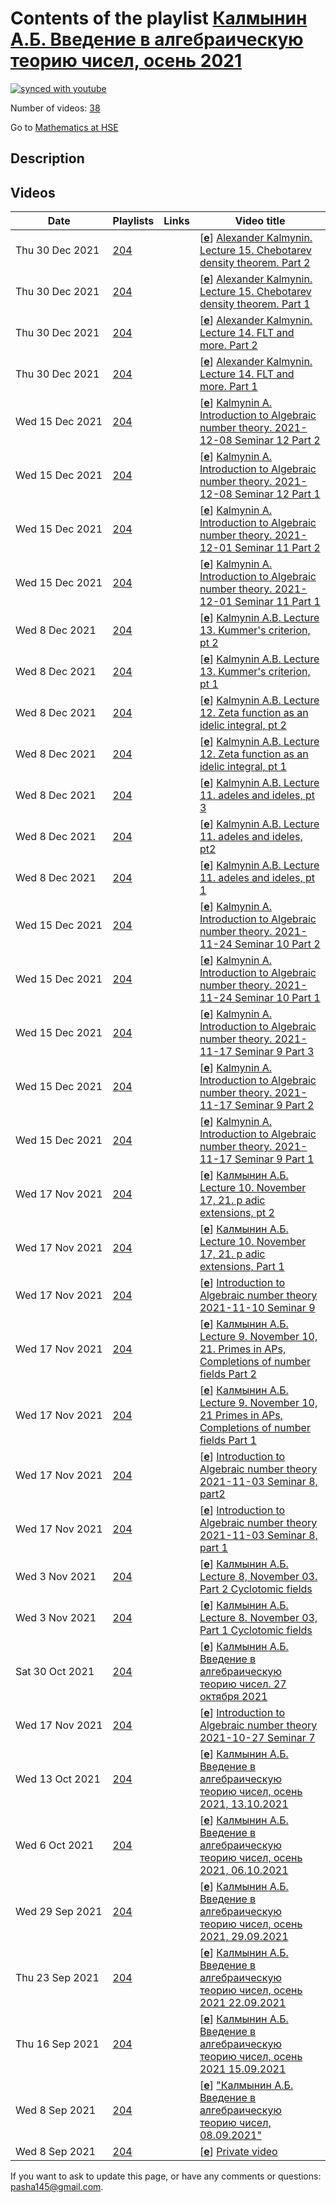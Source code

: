 # Contents of the playlist [Калмынин А.Б. Введение в алгебраическую теорию чисел, осень 2021](https://www.youtube.com/playlist?list=PLq3E5oubNNoCmoQs-ZI4rUCHG0zMt0oZw)

[![synced with youtube](https://img.shields.io/github/last-commit/mathphysschool/mathphysschool.github.io/autoupdate1?label=synced%20with%20youtube)](https://github.com/mathphysschool/mathphysschool.github.io/commits/autoupdate1)

Number of videos: [38](#videos)

Go to [Mathematics at HSE](../README.md)

## Description



## Videos

|Date|Playlists|Links|Video title|
|---|---|---|---|
| Thu&nbsp;30&nbsp;Dec&nbsp;2021 | [204](../playlists/204 "Калмынин А.Б. Введение в алгебраическую теорию чисел, осень 2021") |  | [[**e**](https://studio.youtube.com/video/DSNMqUN-ilw/edit "Edit")] [Alexander Kalmynin. Lecture 15. Chebotarev density theorem. Part 2](https://www.youtube.com/watch?v=DSNMqUN-ilw&list=PLq3E5oubNNoCmoQs-ZI4rUCHG0zMt0oZw) |
| Thu&nbsp;30&nbsp;Dec&nbsp;2021 | [204](../playlists/204 "Калмынин А.Б. Введение в алгебраическую теорию чисел, осень 2021") |  | [[**e**](https://studio.youtube.com/video/-EMD-sSeKUM/edit "Edit")] [Alexander Kalmynin. Lecture 15. Chebotarev density theorem. Part 1](https://www.youtube.com/watch?v=-EMD-sSeKUM&list=PLq3E5oubNNoCmoQs-ZI4rUCHG0zMt0oZw) |
| Thu&nbsp;30&nbsp;Dec&nbsp;2021 | [204](../playlists/204 "Калмынин А.Б. Введение в алгебраическую теорию чисел, осень 2021") |  | [[**e**](https://studio.youtube.com/video/fQipo1FZp00/edit "Edit")] [Alexander Kalmynin. Lecture 14. FLT and more. Part 2](https://www.youtube.com/watch?v=fQipo1FZp00&list=PLq3E5oubNNoCmoQs-ZI4rUCHG0zMt0oZw) |
| Thu&nbsp;30&nbsp;Dec&nbsp;2021 | [204](../playlists/204 "Калмынин А.Б. Введение в алгебраическую теорию чисел, осень 2021") |  | [[**e**](https://studio.youtube.com/video/26MzSAM5yjs/edit "Edit")] [Alexander Kalmynin. Lecture 14. FLT and more. Part 1](https://www.youtube.com/watch?v=26MzSAM5yjs&list=PLq3E5oubNNoCmoQs-ZI4rUCHG0zMt0oZw) |
| Wed&nbsp;15&nbsp;Dec&nbsp;2021 | [204](../playlists/204 "Калмынин А.Б. Введение в алгебраическую теорию чисел, осень 2021") |  | [[**e**](https://studio.youtube.com/video/DZLXIk2XB0k/edit "Edit")] [Kalmynin A. Introduction to Algebraic number theory. 2021-12-08 Seminar 12 Part 2](https://www.youtube.com/watch?v=DZLXIk2XB0k&list=PLq3E5oubNNoCmoQs-ZI4rUCHG0zMt0oZw) |
| Wed&nbsp;15&nbsp;Dec&nbsp;2021 | [204](../playlists/204 "Калмынин А.Б. Введение в алгебраическую теорию чисел, осень 2021") |  | [[**e**](https://studio.youtube.com/video/HvpeWe_kN3k/edit "Edit")] [Kalmynin A. Introduction to Algebraic number theory. 2021-12-08 Seminar 12 Part 1](https://www.youtube.com/watch?v=HvpeWe_kN3k&list=PLq3E5oubNNoCmoQs-ZI4rUCHG0zMt0oZw) |
| Wed&nbsp;15&nbsp;Dec&nbsp;2021 | [204](../playlists/204 "Калмынин А.Б. Введение в алгебраическую теорию чисел, осень 2021") |  | [[**e**](https://studio.youtube.com/video/qCVNxq2mMgI/edit "Edit")] [Kalmynin A. Introduction to Algebraic number theory. 2021-12-01 Seminar 11 Part 2](https://www.youtube.com/watch?v=qCVNxq2mMgI&list=PLq3E5oubNNoCmoQs-ZI4rUCHG0zMt0oZw) |
| Wed&nbsp;15&nbsp;Dec&nbsp;2021 | [204](../playlists/204 "Калмынин А.Б. Введение в алгебраическую теорию чисел, осень 2021") |  | [[**e**](https://studio.youtube.com/video/Ba_tp5CcWVg/edit "Edit")] [Kalmynin A. Introduction to Algebraic number theory. 2021-12-01 Seminar 11 Part 1](https://www.youtube.com/watch?v=Ba_tp5CcWVg&list=PLq3E5oubNNoCmoQs-ZI4rUCHG0zMt0oZw) |
| Wed&nbsp;8&nbsp;Dec&nbsp;2021 | [204](../playlists/204 "Калмынин А.Б. Введение в алгебраическую теорию чисел, осень 2021") |  | [[**e**](https://studio.youtube.com/video/LAJh_Yocu-s/edit "Edit")] [Kalmynin A.B. Lecture 13. Kummer's criterion, pt 2](https://www.youtube.com/watch?v=LAJh_Yocu-s&list=PLq3E5oubNNoCmoQs-ZI4rUCHG0zMt0oZw) |
| Wed&nbsp;8&nbsp;Dec&nbsp;2021 | [204](../playlists/204 "Калмынин А.Б. Введение в алгебраическую теорию чисел, осень 2021") |  | [[**e**](https://studio.youtube.com/video/2likrhYtTkY/edit "Edit")] [Kalmynin A.B. Lecture 13. Kummer's criterion, pt 1](https://www.youtube.com/watch?v=2likrhYtTkY&list=PLq3E5oubNNoCmoQs-ZI4rUCHG0zMt0oZw) |
| Wed&nbsp;8&nbsp;Dec&nbsp;2021 | [204](../playlists/204 "Калмынин А.Б. Введение в алгебраическую теорию чисел, осень 2021") |  | [[**e**](https://studio.youtube.com/video/CzCj3LU2weM/edit "Edit")] [Kalmynin A.B. Lecture 12.  Zeta function as an idelic integral, pt 2](https://www.youtube.com/watch?v=CzCj3LU2weM&list=PLq3E5oubNNoCmoQs-ZI4rUCHG0zMt0oZw) |
| Wed&nbsp;8&nbsp;Dec&nbsp;2021 | [204](../playlists/204 "Калмынин А.Б. Введение в алгебраическую теорию чисел, осень 2021") |  | [[**e**](https://studio.youtube.com/video/RqzEMm_mo00/edit "Edit")] [Kalmynin A.B. Lecture 12. Zeta function as an idelic integral, pt 1](https://www.youtube.com/watch?v=RqzEMm_mo00&list=PLq3E5oubNNoCmoQs-ZI4rUCHG0zMt0oZw) |
| Wed&nbsp;8&nbsp;Dec&nbsp;2021 | [204](../playlists/204 "Калмынин А.Б. Введение в алгебраическую теорию чисел, осень 2021") |  | [[**e**](https://studio.youtube.com/video/MmpT7SbhEnY/edit "Edit")] [Kalmynin A.B. Lecture 11. adeles and ideles,  pt 3](https://www.youtube.com/watch?v=MmpT7SbhEnY&list=PLq3E5oubNNoCmoQs-ZI4rUCHG0zMt0oZw) |
| Wed&nbsp;8&nbsp;Dec&nbsp;2021 | [204](../playlists/204 "Калмынин А.Б. Введение в алгебраическую теорию чисел, осень 2021") |  | [[**e**](https://studio.youtube.com/video/1o7pXi1ApiY/edit "Edit")] [Kalmynin A.B. Lecture 11. adeles and ideles, pt2](https://www.youtube.com/watch?v=1o7pXi1ApiY&list=PLq3E5oubNNoCmoQs-ZI4rUCHG0zMt0oZw) |
| Wed&nbsp;8&nbsp;Dec&nbsp;2021 | [204](../playlists/204 "Калмынин А.Б. Введение в алгебраическую теорию чисел, осень 2021") |  | [[**e**](https://studio.youtube.com/video/lR7DcwsPgdQ/edit "Edit")] [Kalmynin A.B. Lecture 11. adeles and ideles, pt 1](https://www.youtube.com/watch?v=lR7DcwsPgdQ&list=PLq3E5oubNNoCmoQs-ZI4rUCHG0zMt0oZw) |
| Wed&nbsp;15&nbsp;Dec&nbsp;2021 | [204](../playlists/204 "Калмынин А.Б. Введение в алгебраическую теорию чисел, осень 2021") |  | [[**e**](https://studio.youtube.com/video/aZm_DOVSzXI/edit "Edit")] [Kalmynin A. Introduction to Algebraic number theory. 2021-11-24 Seminar 10 Part 2](https://www.youtube.com/watch?v=aZm_DOVSzXI&list=PLq3E5oubNNoCmoQs-ZI4rUCHG0zMt0oZw) |
| Wed&nbsp;15&nbsp;Dec&nbsp;2021 | [204](../playlists/204 "Калмынин А.Б. Введение в алгебраическую теорию чисел, осень 2021") |  | [[**e**](https://studio.youtube.com/video/5dXXoeTpASA/edit "Edit")] [Kalmynin A. Introduction to Algebraic number theory. 2021-11-24 Seminar 10 Part 1](https://www.youtube.com/watch?v=5dXXoeTpASA&list=PLq3E5oubNNoCmoQs-ZI4rUCHG0zMt0oZw) |
| Wed&nbsp;15&nbsp;Dec&nbsp;2021 | [204](../playlists/204 "Калмынин А.Б. Введение в алгебраическую теорию чисел, осень 2021") |  | [[**e**](https://studio.youtube.com/video/TrIhuJZ-mSw/edit "Edit")] [Kalmynin A. Introduction to Algebraic number theory. 2021-11-17 Seminar 9 Part 3](https://www.youtube.com/watch?v=TrIhuJZ-mSw&list=PLq3E5oubNNoCmoQs-ZI4rUCHG0zMt0oZw) |
| Wed&nbsp;15&nbsp;Dec&nbsp;2021 | [204](../playlists/204 "Калмынин А.Б. Введение в алгебраическую теорию чисел, осень 2021") |  | [[**e**](https://studio.youtube.com/video/-o533Ly8vDE/edit "Edit")] [Kalmynin A. Introduction to Algebraic number theory. 2021-11-17 Seminar 9 Part 2](https://www.youtube.com/watch?v=-o533Ly8vDE&list=PLq3E5oubNNoCmoQs-ZI4rUCHG0zMt0oZw) |
| Wed&nbsp;15&nbsp;Dec&nbsp;2021 | [204](../playlists/204 "Калмынин А.Б. Введение в алгебраическую теорию чисел, осень 2021") |  | [[**e**](https://studio.youtube.com/video/7yw0Gj0zMGY/edit "Edit")] [Kalmynin A. Introduction to Algebraic number theory. 2021-11-17 Seminar 9 Part 1](https://www.youtube.com/watch?v=7yw0Gj0zMGY&list=PLq3E5oubNNoCmoQs-ZI4rUCHG0zMt0oZw) |
| Wed&nbsp;17&nbsp;Nov&nbsp;2021 | [204](../playlists/204 "Калмынин А.Б. Введение в алгебраическую теорию чисел, осень 2021") |  | [[**e**](https://studio.youtube.com/video/2G1eZezAd3g/edit "Edit")] [Калмынин А.Б. Lecture 10. November 17, 21. p adic extensions, pt 2](https://www.youtube.com/watch?v=2G1eZezAd3g&list=PLq3E5oubNNoCmoQs-ZI4rUCHG0zMt0oZw) |
| Wed&nbsp;17&nbsp;Nov&nbsp;2021 | [204](../playlists/204 "Калмынин А.Б. Введение в алгебраическую теорию чисел, осень 2021") |  | [[**e**](https://studio.youtube.com/video/dixDxzkcroY/edit "Edit")] [Калмынин А.Б. Lecture 10. November 17, 21. p adic extensions, Part 1](https://www.youtube.com/watch?v=dixDxzkcroY&list=PLq3E5oubNNoCmoQs-ZI4rUCHG0zMt0oZw) |
| Wed&nbsp;17&nbsp;Nov&nbsp;2021 | [204](../playlists/204 "Калмынин А.Б. Введение в алгебраическую теорию чисел, осень 2021") |  | [[**e**](https://studio.youtube.com/video/0dBDf_lx470/edit "Edit")] [Introduction to Algebraic number theory 2021-11-10 Seminar 9](https://www.youtube.com/watch?v=0dBDf_lx470&list=PLq3E5oubNNoCmoQs-ZI4rUCHG0zMt0oZw) |
| Wed&nbsp;17&nbsp;Nov&nbsp;2021 | [204](../playlists/204 "Калмынин А.Б. Введение в алгебраическую теорию чисел, осень 2021") |  | [[**e**](https://studio.youtube.com/video/aqrh9Uraifw/edit "Edit")] [Калмынин А.Б. Lecture 9. November 10, 21. Primes in APs, Completions of number fields  Part 2](https://www.youtube.com/watch?v=aqrh9Uraifw&list=PLq3E5oubNNoCmoQs-ZI4rUCHG0zMt0oZw "Introduction to Algebraic number theory") |
| Wed&nbsp;17&nbsp;Nov&nbsp;2021 | [204](../playlists/204 "Калмынин А.Б. Введение в алгебраическую теорию чисел, осень 2021") |  | [[**e**](https://studio.youtube.com/video/MFmqw9LlTGc/edit "Edit")] [Калмынин А.Б. Lecture 9. November 10, 21 Primes in APs, Completions of number fields  Part 1](https://www.youtube.com/watch?v=MFmqw9LlTGc&list=PLq3E5oubNNoCmoQs-ZI4rUCHG0zMt0oZw "Introduction to Algebraic number theory") |
| Wed&nbsp;17&nbsp;Nov&nbsp;2021 | [204](../playlists/204 "Калмынин А.Б. Введение в алгебраическую теорию чисел, осень 2021") |  | [[**e**](https://studio.youtube.com/video/2DPJ_wY4n8g/edit "Edit")] [Introduction to Algebraic number theory 2021-11-03 Seminar 8, part2](https://www.youtube.com/watch?v=2DPJ_wY4n8g&list=PLq3E5oubNNoCmoQs-ZI4rUCHG0zMt0oZw) |
| Wed&nbsp;17&nbsp;Nov&nbsp;2021 | [204](../playlists/204 "Калмынин А.Б. Введение в алгебраическую теорию чисел, осень 2021") |  | [[**e**](https://studio.youtube.com/video/t2CR2d1D71o/edit "Edit")] [Introduction to Algebraic number theory 2021-11-03 Seminar 8, part 1](https://www.youtube.com/watch?v=t2CR2d1D71o&list=PLq3E5oubNNoCmoQs-ZI4rUCHG0zMt0oZw) |
| Wed&nbsp;3&nbsp;Nov&nbsp;2021 | [204](../playlists/204 "Калмынин А.Б. Введение в алгебраическую теорию чисел, осень 2021") |  | [[**e**](https://studio.youtube.com/video/KG6QiDAy_nM/edit "Edit")] [Калмынин А.Б.  Lecture 8,  November 03.  Part 2  Cyclotomic fields](https://www.youtube.com/watch?v=KG6QiDAy_nM&list=PLq3E5oubNNoCmoQs-ZI4rUCHG0zMt0oZw) |
| Wed&nbsp;3&nbsp;Nov&nbsp;2021 | [204](../playlists/204 "Калмынин А.Б. Введение в алгебраическую теорию чисел, осень 2021") |  | [[**e**](https://studio.youtube.com/video/INxkLVQrgbA/edit "Edit")] [Калмынин А.Б. Lecture 8. November 03, Part 1  Cyclotomic fields](https://www.youtube.com/watch?v=INxkLVQrgbA&list=PLq3E5oubNNoCmoQs-ZI4rUCHG0zMt0oZw) |
| Sat&nbsp;30&nbsp;Oct&nbsp;2021 | [204](../playlists/204 "Калмынин А.Б. Введение в алгебраическую теорию чисел, осень 2021") |  | [[**e**](https://studio.youtube.com/video/f34HD3iWjeY/edit "Edit")] [Калмынин А.Б. Введение в алгебраическую теорию чисел. 27 октября 2021](https://www.youtube.com/watch?v=f34HD3iWjeY&list=PLq3E5oubNNoCmoQs-ZI4rUCHG0zMt0oZw "Lecture 7") |
| Wed&nbsp;17&nbsp;Nov&nbsp;2021 | [204](../playlists/204 "Калмынин А.Б. Введение в алгебраическую теорию чисел, осень 2021") |  | [[**e**](https://studio.youtube.com/video/eTR0YXtg9JI/edit "Edit")] [Introduction to Algebraic number theory 2021-10-27 Seminar 7](https://www.youtube.com/watch?v=eTR0YXtg9JI&list=PLq3E5oubNNoCmoQs-ZI4rUCHG0zMt0oZw) |
| Wed&nbsp;13&nbsp;Oct&nbsp;2021 | [204](../playlists/204 "Калмынин А.Б. Введение в алгебраическую теорию чисел, осень 2021") |  | [[**e**](https://studio.youtube.com/video/fMiRCS7tFGw/edit "Edit")] [Калмынин А.Б. Введение в алгебраическую теорию чисел, осень 2021, 13.10.2021](https://www.youtube.com/watch?v=fMiRCS7tFGw&list=PLq3E5oubNNoCmoQs-ZI4rUCHG0zMt0oZw "Kalmylin A.B. Introduction to Algebraic Number Theory") |
| Wed&nbsp;6&nbsp;Oct&nbsp;2021 | [204](../playlists/204 "Калмынин А.Б. Введение в алгебраическую теорию чисел, осень 2021") |  | [[**e**](https://studio.youtube.com/video/RPqdgGPT5pI/edit "Edit")] [Калмынин А.Б. Введение в алгебраическую теорию чисел, осень 2021, 06.10.2021](https://www.youtube.com/watch?v=RPqdgGPT5pI&list=PLq3E5oubNNoCmoQs-ZI4rUCHG0zMt0oZw "Kalmylin A.B. Introduction to Algebraic Number Theory") |
| Wed&nbsp;29&nbsp;Sep&nbsp;2021 | [204](../playlists/204 "Калмынин А.Б. Введение в алгебраическую теорию чисел, осень 2021") |  | [[**e**](https://studio.youtube.com/video/zvk0EyJIiAw/edit "Edit")] [Калмынин А.Б. Введение в алгебраическую теорию чисел, осень 2021, 29.09.2021](https://www.youtube.com/watch?v=zvk0EyJIiAw&list=PLq3E5oubNNoCmoQs-ZI4rUCHG0zMt0oZw "Kalmylin A.B. Introduction to Algebraic Number Theory") |
| Thu&nbsp;23&nbsp;Sep&nbsp;2021 | [204](../playlists/204 "Калмынин А.Б. Введение в алгебраическую теорию чисел, осень 2021") |  | [[**e**](https://studio.youtube.com/video/C49yeWYC0EI/edit "Edit")] [Калмынин А.Б. Введение в алгебраическую теорию чисел, осень 2021 22.09.2021](https://www.youtube.com/watch?v=C49yeWYC0EI&list=PLq3E5oubNNoCmoQs-ZI4rUCHG0zMt0oZw "Kalmylin A.B. Introduction to Algebraic Number Theory") |
| Thu&nbsp;16&nbsp;Sep&nbsp;2021 | [204](../playlists/204 "Калмынин А.Б. Введение в алгебраическую теорию чисел, осень 2021") |  | [[**e**](https://studio.youtube.com/video/CcMfd9u7ft8/edit "Edit")] [Калмынин А.Б. Введение в алгебраическую теорию чисел, осень 2021 15.09.2021](https://www.youtube.com/watch?v=CcMfd9u7ft8&list=PLq3E5oubNNoCmoQs-ZI4rUCHG0zMt0oZw "Kalmylin A.B. Introduction to Algebraic Number Theory") |
| Wed&nbsp;8&nbsp;Sep&nbsp;2021 | [204](../playlists/204 "Калмынин А.Б. Введение в алгебраическую теорию чисел, осень 2021") |  | [[**e**](https://studio.youtube.com/video/26NS6HV5d64/edit "Edit")] [&#34;Калмынин А.Б. Введение в алгебраическую теорию чисел,  08.09.2021&#34;](https://www.youtube.com/watch?v=26NS6HV5d64&list=PLq3E5oubNNoCmoQs-ZI4rUCHG0zMt0oZw "Kalmylin A.B. Introduction to Algebraic Number Theory") |
| Wed&nbsp;8&nbsp;Sep&nbsp;2021 | [204](../playlists/204 "Калмынин А.Б. Введение в алгебраическую теорию чисел, осень 2021") |  | [[**e**](https://studio.youtube.com/video/cO7WI1RSl1U/edit "Edit")] [Private video](https://www.youtube.com/watch?v=cO7WI1RSl1U&list=PLq3E5oubNNoCmoQs-ZI4rUCHG0zMt0oZw "This video is private.") |


 If you want to ask to update this page, or have any comments or questions: <pasha145@gmail.com>.